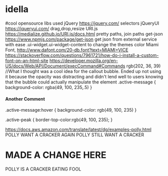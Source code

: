# idella

#cool opensource libs used
jQuery 		https://jquery.com/	selectors
jQueryUI	https://jqueryui.com/	drag,drop,resize
URI.js 		https://medialize.github.io/URI.js/docs.html	pretty paths, join paths
get-json	https://www.npmjs.com/package/get-json	get json from external service with ease 
.ui-widget.ui-widget-content to change the themes color
Miami Font, http://www.dafont.com/20-db.font?text=MIAMI+VICE
https://stackoverflow.com/questions/7961721/how-do-i-install-a-custom-font-on-an-html-site
https://developer.mozilla.org/en-US/docs/Web/API/Document/execCommand#Commands
rgb(202, 36, 39)
//What I thought was a cool idea for the callout bubble.  Ended up not using it because the opacity was distracting and didn't lend well to users knowing that the bubble could actually manipulate the element
.active-message {
	background-color: rgba(49, 100, 235,.5)
}

#### Another Comment ####

.active-message:hover {
	background-color: rgb(49, 100, 235)
}

.active-peak {
	border-top-color:rgb(49, 100, 235);
}

https://docs.aws.amazon.com/translate/latest/dg/examples-polly.html
POLLY WANT A CRACKER AGAIN
POLLY STILL WANT A CRACKER

MADE A CHANGE HERE
=======

POLLY IS A CRACKER EATING FOOL

